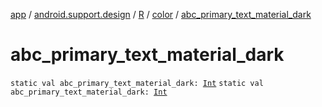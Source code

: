 [app](../../../index.md) / [android.support.design](../../index.md) / [R](../index.md) / [color](index.md) / [abc_primary_text_material_dark](.)

# abc_primary_text_material_dark

`static val abc_primary_text_material_dark: `[`Int`](https://kotlinlang.org/api/latest/jvm/stdlib/kotlin/-int/index.html)
`static val abc_primary_text_material_dark: `[`Int`](https://kotlinlang.org/api/latest/jvm/stdlib/kotlin/-int/index.html)